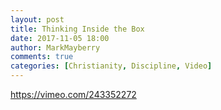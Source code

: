 ```yaml
---
layout: post
title: Thinking Inside the Box
date: 2017-11-05 18:00
author: MarkMayberry
comments: true
categories: [Christianity, Discipline, Video]
---
```

https://vimeo.com/243352272
